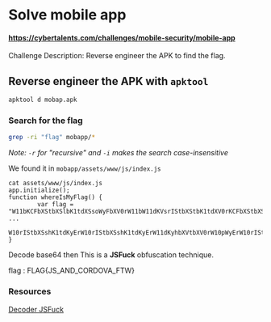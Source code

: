 # Solve mobile app
#### https://cybertalents.com/challenges/mobile-security/mobile-app

Challenge Description:
Reverse engineer the APK to find the flag.

## Reverse engineer the APK with `apktool`
```bash
apktool d mobap.apk
```
### Search for the flag
```bash
grep -ri "flag" mobapp/*
```
*Note: `-r` for "recursive" and `-i` makes the search case-insensitive*

We found it in `mobapp/assets/www/js/index.js`

```
cat assets/www/js/index.js
app.initialize();
function whereIsMyFlag() {
        var flag = "W11bKCFbXStbXSlbK1tdXSsoWyFbXV0rW11bW11dKVsrIStbXStbK1tdXV0rKCFbXStbXSlbIStbXSsh ...
        W10rIStbXSshK1tdKyErW10rIStbXSshK1tdKyErW11dKyhbXVtbXV0rW10pWyErW10rIStbXV0pKSgp";
}
```

Decode base64 then This is a **JSFuck** obfuscation technique.

flag : FLAG{JS_AND_CORDOVA_FTW}

### Resources 
[Decoder JSFuck](https://enkhee-osiris.github.io/Decoder-JSFuck/)

